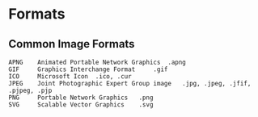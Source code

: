 # Formats


## Common Image Formats


    APNG 	Animated Portable Network Graphics 	.apng
    GIF 	Graphics Interchange Format 	.gif
    ICO 	Microsoft Icon 	.ico, .cur
    JPEG 	Joint Photographic Expert Group image 	.jpg, .jpeg, .jfif, .pjpeg, .pjp
    PNG 	Portable Network Graphics 	.png
    SVG 	Scalable Vector Graphics 	.svg

